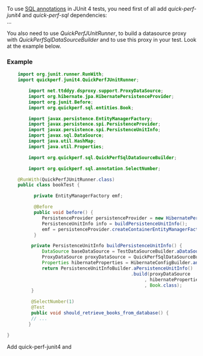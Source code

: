 To use [SQL annotations](https://github.com/quick-perf/doc/wiki/SQL-annotations) in JUnit 4 tests, you need first of all add *quick-perf-junit4* and *quick-perf-sql* dependencies:<br>
...

You also need to use *QuickPerfJUnitRunner*, to build a datasource proxy with *QuickPerfSqlDataSourceBuilder* and to use this proxy in your test. Look at the example below.

### Example
```java
	import org.junit.runner.RunWith;
	import quickperf.junit4.QuickPerfJUnitRunner;

        import net.ttddyy.dsproxy.support.ProxyDataSource;
        import org.hibernate.jpa.HibernatePersistenceProvider;
        import org.junit.Before;
        import org.quickperf.sql.entities.Book;

        import javax.persistence.EntityManagerFactory;
        import javax.persistence.spi.PersistenceProvider;
        import javax.persistence.spi.PersistenceUnitInfo;
        import javax.sql.DataSource;
        import java.util.HashMap;
        import java.util.Properties;

        import org.quickperf.sql.QuickPerfSqlDataSourceBuilder;

        import org.quickperf.sql.annotation.SelectNumber;

	@RunWith(QuickPerfJUnitRunner.class)
	public class bookTest {

          private EntityManagerFactory emf;

          @Before
          public void before() {
             PersistenceProvider persistenceProvider = new HibernatePersistenceProvider();
             PersistenceUnitInfo info = buildPersistenceUnitInfo();
             emf = persistenceProvider.createContainerEntityManagerFactory(info, new HashMap<>());
          }

         private PersistenceUnitInfo buildPersistenceUnitInfo() {
             DataSource baseDataSource = TestDataSourceBuilder.aDataSource().build();
             ProxyDataSource proxyDataSource = QuickPerfSqlDataSourceBuilder.aDataSourceBuilder().buildProxy(baseDataSource);
             Properties hibernateProperties = HibernateConfigBuilder.anHibernateConfig().build();
             return PersistenceUnitInfoBuilder.aPersistenceUnitInfo()
                                              .build(proxyDataSource
                                                   , hibernateProperties
                                                   , Book.class);
         }

         @SelectNumber(1)
         @Test
         public void should_retrieve_books_from_database() {
         // ... 
        }

}
```

Add quick-perf-junit4 and 